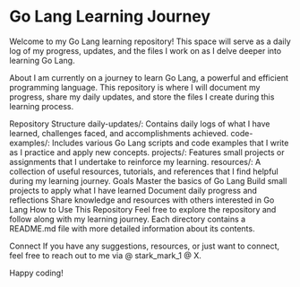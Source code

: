 # Go Lang Learning Journey
Welcome to my Go Lang learning repository! This space will serve as a daily log of my progress, updates, and the files I work on as I delve deeper into learning Go Lang.

About
I am currently on a journey to learn Go Lang, a powerful and efficient programming language. This repository is where I will document my progress, share my daily updates, and store the files I create during this learning process.

Repository Structure
daily-updates/: Contains daily logs of what I have learned, challenges faced, and accomplishments achieved.
code-examples/: Includes various Go Lang scripts and code examples that I write as I practice and apply new concepts.
projects/: Features small projects or assignments that I undertake to reinforce my learning.
resources/: A collection of useful resources, tutorials, and references that I find helpful during my learning journey.
Goals
Master the basics of Go Lang
Build small projects to apply what I have learned
Document daily progress and reflections
Share knowledge and resources with others interested in Go Lang
How to Use This Repository
Feel free to explore the repository and follow along with my learning journey. Each directory contains a README.md file with more detailed information about its contents.

Connect
If you have any suggestions, resources, or just want to connect, feel free to reach out to me via @ stark_mark_1 @ X.

Happy coding!
